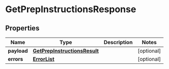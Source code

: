 # GetPrepInstructionsResponse

## Properties
Name | Type | Description | Notes
------------ | ------------- | ------------- | -------------
**payload** | [**GetPrepInstructionsResult**](GetPrepInstructionsResult.md) |  |  [optional]
**errors** | [**ErrorList**](ErrorList.md) |  |  [optional]
